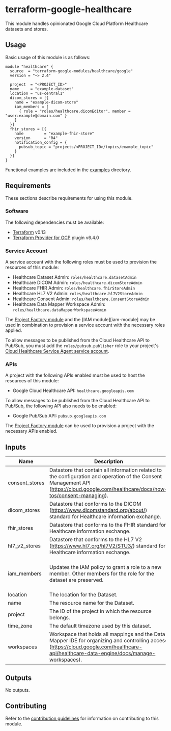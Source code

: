 # terraform-google-healthcare

This module handles opinionated Google Cloud Platform Healthcare datasets and stores.

## Usage

Basic usage of this module is as follows:

```hcl
module "healthcare" {
  source  = "terraform-google-modules/healthcare/google"
  version = "~> 2.4"

  project  = "<PROJECT_ID>"
  name     = "example-dataset"
  location = "us-central1"
  dicom_stores = [{
    name = "example-dicom-store"
    iam_members = [
      { role = "roles/healthcare.dicomEditor", member = "user:example@domain.com" }
    ]
  }]
  fhir_stores = [{
    name         = "example-fhir-store"
    version      = "R4"
    notification_config = {
      pubsub_topic = "projects/<PROJECT_ID>/topics/example_topic"
    }
  }]
}
```

Functional examples are included in the
[examples](./examples/) directory.

## Requirements

These sections describe requirements for using this module.

### Software

The following dependencies must be available:

- [Terraform][terraform] v0.13
- [Terraform Provider for GCP][terraform-provider-gcp] plugin v6.4.0

### Service Account

A service account with the following roles must be used to provision
the resources of this module:

- Healthcare Dataset Admin: `roles/healthcare.datasetAdmin`
- Healthcare DICOM Admin: `roles/healthcare.dicomStoreAdmin`
- Healthcare FHIR Admin: `roles/healthcare.fhirStoreAdmin`
- Healthcare HL7 V2 Admin: `roles/healthcare.hl7V2StoreAdmin`
- Healthcare Consent Admin: `roles/healthcare.ConsentStoreAdmin`
- Healthcare Data Mapper Workspace Admin: `roles/healthcare.dataMapperWorkspaceAdmin`

The [Project Factory module][project-factory-module] and the
[IAM module][iam-module] may be used in combination to provision a
service account with the necessary roles applied.

To allow messages to be published from the Cloud Healthcare API to Pub/Sub,
you must add the `roles/pubsub.publisher` role to your project's [Cloud Healthcare
Service Agent service account](https://cloud.google.com/healthcare/docs/how-tos/controlling-access-other-products#the_cloud_healthcare_service_agent).

### APIs

A project with the following APIs enabled must be used to host the
resources of this module:

- Google Cloud Healthcare API: `healthcare.googleapis.com`

To allow messages to be published from the Cloud Healthcare API to Pub/Sub,
the following API also needs to be enabled:
- Google Pub/Sub API: `pubsub.googleapis.com`

The [Project Factory module][project-factory-module] can be used to
provision a project with the necessary APIs enabled.

<!-- BEGINNING OF PRE-COMMIT-TERRAFORM DOCS HOOK -->
## Inputs

| Name | Description | Type | Default | Required |
|------|-------------|------|---------|:--------:|
| consent\_stores | Datastore that contain all information related to the configuration and operation of the Consent Management API (https://cloud.google.com/healthcare/docs/how-tos/consent-managing). | `any` | `[]` | no |
| dicom\_stores | Datastore that conforms to the DICOM (https://www.dicomstandard.org/about/) standard for Healthcare information exchange. | `any` | `[]` | no |
| fhir\_stores | Datastore that conforms to the FHIR standard for Healthcare information exchange. | `any` | `[]` | no |
| hl7\_v2\_stores | Datastore that conforms to the HL7 V2 (https://www.hl7.org/hl7V2/STU3/) standard for Healthcare information exchange. | `any` | `[]` | no |
| iam\_members | Updates the IAM policy to grant a role to a new member. Other members for the role for the dataset are preserved. | <pre>list(object({<br>    role   = string<br>    member = string<br>  }))</pre> | `[]` | no |
| location | The location for the Dataset. | `string` | n/a | yes |
| name | The resource name for the Dataset. | `string` | n/a | yes |
| project | The ID of the project in which the resource belongs. | `string` | n/a | yes |
| time\_zone | The default timezone used by this dataset. | `string` | `null` | no |
| workspaces | Workspace that holds all mappings and the Data Mapper IDE for organizing and controlling access (https://cloud.google.com/healthcare-api/healthcare-data-engine/docs/manage-workspaces). | `any` | `[]` | no |

## Outputs

No outputs.

<!-- END OF PRE-COMMIT-TERRAFORM DOCS HOOK -->

## Contributing

Refer to the [contribution guidelines](./CONTRIBUTING.md) for
information on contributing to this module.

[project-factory-module]: https://registry.terraform.io/modules/terraform-google-modules/project-factory/google
[terraform-provider-gcp]: https://www.terraform.io/docs/providers/google/index.html
[terraform]: https://www.terraform.io/downloads.html
